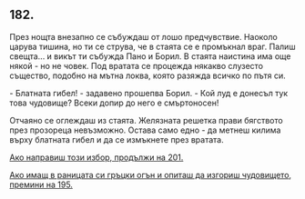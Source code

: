 ## 182.

През нощта внезапно се събуждаш от лошо предчувствие. Наоколо
царува тишина, но ти се струва, че в стаята се е промъкнал враг.
Палиш свещта... и викът ти събужда Пано и Борил. В стаята наистина
има още някой - но не човек. Под вратата се процежда някакво
слузесто същество, подобно на мътна локва, която разяжда всичко по
пътя си.

\- Блатната гибел! - задавено прошепва Борил. - Кой луд е донесъл
тук това чудовище? Всеки допир до него е смъртоносен!

Отчаяно се оглеждаш из стаята. Желязната решетка прави
бягството през прозореца невъзможно. Остава само едно - да метнеш
килима върху блатната гибел и да се измъкнете през вратата.

[Ако направиш този избор, продължи на 201.](./201)

[Ако имащ в раницата си гръцки огън и опиташ да изгориш
чудовището, премини на 195.](./195)

